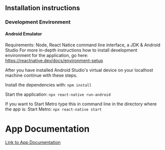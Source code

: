 ## Installation instructions

### Development Environment

#### Android Emulator

Requirements: Node, React Natice command line interface, a JDK & Android Studio
For more in-depth instructions how to install development environment for the application, 
go here: https://reactnative.dev/docs/environment-setup

After you have installed Android Studio's virtual device on your localhost machine continue with these steps.

Install the dependencies with:
`npm install`


Start the application:
`npx react-native run-android`

If you want to Start Metro type this in command line in the directory where the app is:
Start  Metro:
`npx react-native start`

# App Documentation

[Link to App Documentation](https://github.com/LostFound-Application/LostFound-Front-New/blob/master/documentation/App.md)
